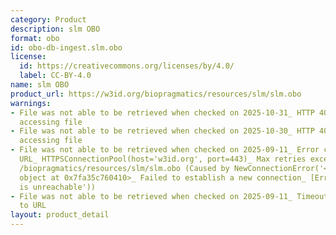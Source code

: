 ```yaml
---
category: Product
description: slm OBO
format: obo
id: obo-db-ingest.slm.obo
license:
  id: https://creativecommons.org/licenses/by/4.0/
  label: CC-BY-4.0
name: slm OBO
product_url: https://w3id.org/biopragmatics/resources/slm/slm.obo
warnings:
- File was not able to be retrieved when checked on 2025-10-31_ HTTP 404 error when
  accessing file
- File was not able to be retrieved when checked on 2025-10-30_ HTTP 404 error when
  accessing file
- File was not able to be retrieved when checked on 2025-09-11_ Error connecting to
  URL_ HTTPSConnectionPool(host='w3id.org', port=443)_ Max retries exceeded with url_
  /biopragmatics/resources/slm/slm.obo (Caused by NewConnectionError('<urllib3.connection.HTTPSConnection
  object at 0x7fa35c760410>_ Failed to establish a new connection_ [Errno 101] Network
  is unreachable'))
- File was not able to be retrieved when checked on 2025-09-11_ Timeout connecting
  to URL
layout: product_detail
---
```

